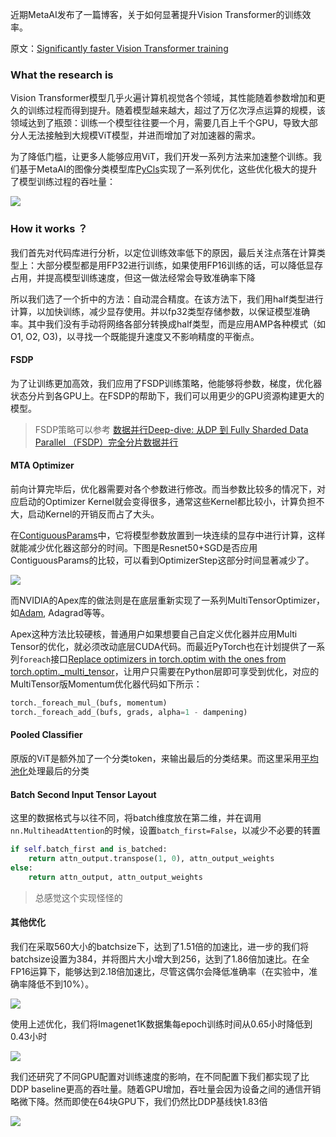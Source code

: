 近期MetaAI发布了一篇博客，关于如何显著提升Vision Transformer的训练效率。

原文：[Significantly faster Vision Transformer training](https://ai.facebook.com/blog/significantly-faster-vision-transformer-training/)

### What the research is

Vision Transformer模型几乎火遍计算机视觉各个领域，其性能随着参数增加和更久的训练过程而得到提升。随着模型越来越大，超过了万亿次浮点运算的规模，该领域达到了瓶颈：训练一个模型往往要一个月，需要几百上千个GPU，导致大部分人无法接触到大规模ViT模型，并进而增加了对加速器的需求。

为了降低门槛，让更多人能够应用ViT，我们开发一系列方法来加速整个训练。我们基于MetaAI的图像分类模型库[PyCls](https://github.com/facebookresearch/pycls)实现了一系列优化，这些优化极大的提升了模型训练过程的吞吐量：

![](https://files.mdnice.com/user/4601/6a5d908a-35bf-4c45-b527-095418947443.png)

### How it works ？
我们首先对代码库进行分析，以定位训练效率低下的原因，最后关注点落在计算类型上：大部分模型都是用FP32进行训练，如果使用FP16训练的话，可以降低显存占用，并提高模型训练速度，但这一做法经常会导致准确率下降

所以我们选了一个折中的方法：自动混合精度。在该方法下，我们用half类型进行计算，以加快训练，减少显存使用。并以fp32类型存储参数，以保证模型准确率。其中我们没有手动将网络各部分转换成half类型，而是应用AMP各种模式（如O1, O2, O3)，以寻找一个既能提升速度又不影响精度的平衡点。

#### FSDP
为了让训练更加高效，我们应用了FSDP训练策略，他能够将参数，梯度，优化器状态分片到各GPU上。在FSDP的帮助下，我们可以用更少的GPU资源构建更大的模型。

> FSDP策略可以参考 [数据并行Deep-dive: 从DP 到 Fully Sharded Data Parallel （FSDP）完全分片数据并行](https://zhuanlan.zhihu.com/p/485208899)

#### MTA Optimizer
前向计算完毕后，优化器需要对各个参数进行修改。而当参数比较多的情况下，对应启动的Optimizer Kernel就会变得很多，通常这些Kernel都比较小，计算负担不大，启动Kernel的开销反而占了大头。

在[ContiguousParams](https://github.com/PhilJd/contiguous_pytorch_params)中，它将模型参数放置到一块连续的显存中进行计算，这样就能减少优化器这部分的时间。下图是Resnet50+SGD是否应用ContiguousParams的比较，可以看到OptimizerStep这部分时间显著减少了。

![](https://files.mdnice.com/user/4601/ef19eaef-71d1-483d-93ec-e15fb2bd5d8b.png)

而NVIDIA的Apex库的做法则是在底层重新实现了一系列MultiTensorOptimizer，如[Adam](https://github.com/NVIDIA/apex/blob/master/csrc/multi_tensor_adam.cu), Adagrad等等。

Apex这种方法比较硬核，普通用户如果想要自己自定义优化器并应用Multi Tensor的优化，就必须改动底层CUDA代码。而最近PyTorch也在计划提供了一系列`foreach`接口[Replace optimizers in torch.optim with the ones from torch.optim._multi_tensor](https://github.com/pytorch/pytorch/pull/49039)，让用户只需要在Python层即可享受到优化，对应的MultiTensor版Momentum优化器代码如下所示：

```python
torch._foreach_mul_(bufs, momentum)
torch._foreach_add_(bufs, grads, alpha=1 - dampening)
```
#### Pooled Classifier
原版的ViT是额外加了一个分类token，来输出最后的分类结果。而这里采用[平均池化](https://github.com/facebookresearch/pycls/blob/main/pycls/core/config.py#L205)处理最后的分类

#### Batch Second Input Tensor Layout
这里的数据格式与以往不同，将batch维度放在第二维，并在调用`nn.MultiheadAttention`的时候，设置`batch_first=False`，以减少不必要的转置

```python
if self.batch_first and is_batched:
    return attn_output.transpose(1, 0), attn_output_weights
else:
    return attn_output, attn_output_weights
```

> 总感觉这个实现怪怪的

#### 其他优化
我们在采取560大小的batchsize下，达到了1.51倍的加速比，进一步的我们将batchsize设置为384，并将图片大小增大到256，达到了1.86倍加速比。在全FP16运算下，能够达到2.18倍加速比，尽管这偶尔会降低准确率（在实验中，准确率降低不到10%）。

![](https://files.mdnice.com/user/4601/a3cfb98d-8fec-4d64-8446-f2a3bc69bce9.png)

使用上述优化，我们将Imagenet1K数据集每epoch训练时间从0.65小时降低到0.43小时

![](https://files.mdnice.com/user/4601/926818b8-a831-4756-8540-896af69bc141.png)

我们还研究了不同GPU配置对训练速度的影响，在不同配置下我们都实现了比DDP baseline更高的吞吐量。随着GPU增加，吞吐量会因为设备之间的通信开销略微下降。然而即使在64块GPU下，我们仍然比DDP基线快1.83倍

![](https://files.mdnice.com/user/4601/11d5d7f3-e2a7-4b92-98c3-eac465288e9b.png)
